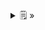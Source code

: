<details>
  <summary>🗒  »</summary>
<table id="card">
    <tr>
        <td align="center">
            <h3>Delegación</h3>
        </td>
    </tr>
    <tr>
        <td>
            <p>La delegación es un mecanismo en programación por el cual cuando un objeto recibe un mensaje para realizar una operación, no la realiza él mismo, si no que la encarga a otro objeto</p>
            <p>Este otro objeto suele ser un objeto compuesto</p>
        </td>
    </tr>
</table>
</details>